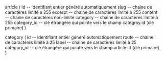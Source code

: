 article (
    id              -- identifiant entier généré automatiquement
    slug            -- chaine de caractères limité à 255
    excerpt         -- chaine de caractères limité à 255
    content         -- chaine de caractères non-limité
    category        -- chaine de caractères limité à 255
    category_id     -- clé étrangère qui pointe vers le champ categroy.id (clé primaire)
)

category (
    id              -- identifiant entier généré automatiquement
    route           -- chaine de caractères limité à 25
    label           -- chaine de caractères limité à 25
    category_id     -- clé étrangère qui pointe vers le champ article.id (clé primaire)
)

